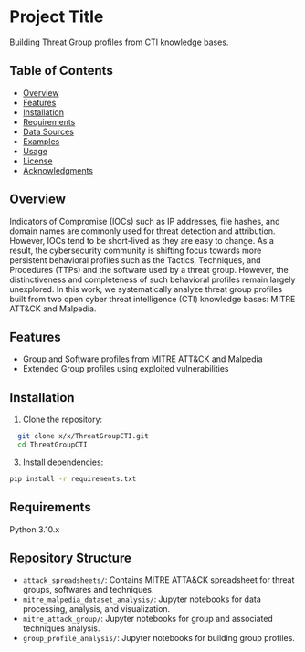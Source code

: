 # Project Title

Building Threat Group profiles from CTI knowledge bases. 

## Table of Contents

- [Overview](#overview)
- [Features](#features)
- [Installation](#installation)
- [Requirements](#requirements)
- [Data Sources](#data-sources)
- [Examples](#examples)
- [Usage](#usage)
- [License](#license)
- [Acknowledgments](#acknowledgments)

## Overview

Indicators of Compromise (IOCs) such as IP addresses, file hashes, and domain names are commonly used
for threat detection and attribution. However, IOCs tend to be short-lived as they are easy to change. As a result,
the cybersecurity community is shifting focus towards more
persistent behavioral profiles such as the Tactics, Techniques,
and Procedures (TTPs) and the software used by a threat
group. However, the distinctiveness and completeness of such
behavioral profiles remain largely unexplored. In this work,
we systematically analyze threat group profiles built from
two open cyber threat intelligence (CTI) knowledge bases:
MITRE ATT&CK and Malpedia. 

## Features

- Group and Software profiles from MITRE ATT&CK and Malpedia
- Extended Group profiles using exploited vulnerabilities

## Installation

1. Clone the repository:
```bash
  git clone x/x/ThreatGroupCTI.git
  cd ThreatGroupCTI
```


3. Install dependencies:
```bash
pip install -r requirements.txt
```

## Requirements

Python 3.10.x

## Repository Structure

- `attack_spreadsheets/`: Contains MITRE ATTA&CK spreadsheet for threat groups, softwares and techniques.
- `mitre_malpedia_dataset_analysis/`: Jupyter notebooks for data processing, analysis, and visualization.
- `mitre_attack_group/`: Jupyter notebooks for group and associated techniques analysis.
- `group_profile_analysis/`: Jupyter notebooks for building group profiles. 